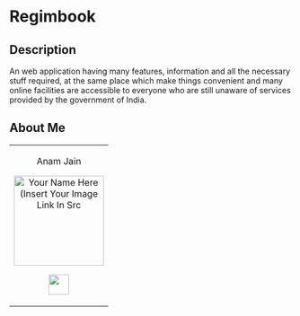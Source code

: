 # Regimbook

## Description
An web application having many features, information and all the necessary stuff required, at the same place which make things convenient and many online facilities are accessible to everyone who are still unaware of services provided by the government of India.

<h2 align= "left"><b>About Me</b></h2>

<table>
<tr align="center">
  
  <td>
  
Anam Jain

<p align="center">
<img src = "../asset/Anam (1).JPG"  height="160" alt="Your Name Here (Insert Your Image Link In Src">
</p>
<p align="center">
<a href = "https://github.com/anamjain"><img src = "http://www.iconninja.com/files/241/825/211/round-collaboration-social-github-code-circle-network-icon.svg" width="36" height = "36"/></a>
</p>
</td>




